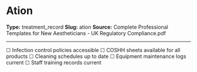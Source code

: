 # Ation

**Type:** treatment_record
**Slug:** ation
**Source:** Complete Professional Templates for New Aestheticians - UK Regulatory Compliance.pdf

---

☐ Infection control policies accessible
☐ COSHH sheets available for all products
☐ Cleaning schedules up to date
☐ Equipment maintenance logs current
☐ Staff training records current